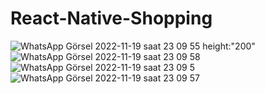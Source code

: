 # React-Native-Shopping

![WhatsApp Görsel 2022-11-19 saat 23 09 55 height:"200"](https://user-images.githubusercontent.com/105456310/202873047-5c3d9f8d-7938-43ba-bdcc-cbca3d5c7b2b.jpg)
![WhatsApp Görsel 2022-11-19 saat 23 09 58](https://user-images.githubusercontent.com/105456310/202873052-4afcc654-cd66-46ab-b9b4-daedeba711e9.jpg)
![WhatsApp Görsel 2022-11-19 saat 23 09 5](https://user-images.githubusercontent.com/105456310/202873055-d7593fe1-ea13-420e-ac53-843ec2ce1bcc.jpg)
![WhatsApp Görsel 2022-11-19 saat 23 09 57](https://user-images.githubusercontent.com/105456310/202873057-683c0fe5-67a6-4eef-b85f-58a04c23c6c1.jpg)
